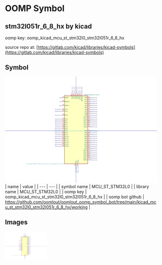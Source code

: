# OOMP Symbol  
## stm32l051r_6_8_hx  by kicad  
  
oomp key: oomp_kicad_mcu_st_stm32l0_stm32l051r_6_8_hx  
  
source repo at: [https://gitlab.com/kicad/libraries/kicad-symbols](https://gitlab.com/kicad/libraries/kicad-symbols)  
## Symbol  
  
[![working.png](working_600.png)](working.png)  
| name | value | 
| --- | --- | 
| symbol name | MCU_ST_STM32L0 | 
| library name | MCU_ST_STM32L0 | 
| oomp key | oomp_kicad_mcu_st_stm32l0_stm32l051r_6_8_hx | 
| oomp bot github | https://github.com/oomlout/oomlout_oomp_symbol_bot/tree/main/kicad_mcu_st_stm32l0_stm32l051r_6_8_hx/working | 
## Images  
  
[![working.png](working_140.png)](working.png)  
